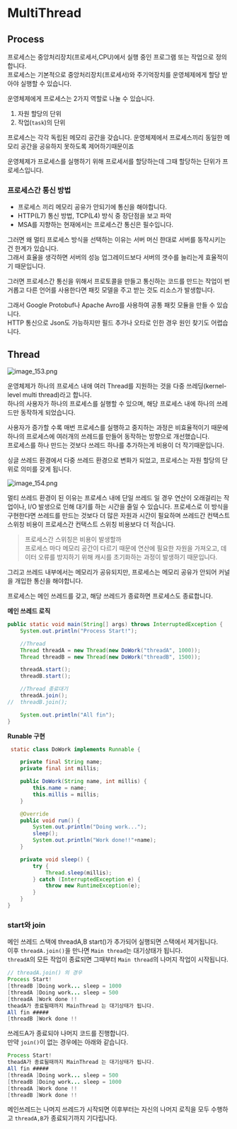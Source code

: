 # MultiThread

## Process
프로세스는 중앙처리장치(프로세서,CPU)에서 실행 중인 프로그램 또는 작업으로 정의합니다.  
프로세스는 기본적으로 중앙처리장치(프로세서)와 주기억장치를 운영체제에게 할당 받아야 실행할 수 있습니다.  

운영체제에게 프로세스는 2가지 역할로 나눌 수 있습니다.
1. 자원 할당의 단위
2. 작업(`task`)의 단위  
  
프로세스는 각각 독립된 메모리 공간을 갖습니다. 운영체제에서 프로세스끼리 동일한 메모리 공간을 공유하지 못하도록 제어하기때문이죠  
  
운영체제가 프로세스를 실행하기 위해 프로세서를 할당하는데 그때 할당하는 단위가 프로세스입니다.  

### 프로세스간 통신 방법
+ 프로세스 끼리 메모리 공유가 안되기에 통신을 해야합니다.  
+ HTTP(L7) 통신 방법, TCP(L4) 방식 중 장단점을 보고 파악
+ MSA를 지향하는 현재에서는 프로세스간 통신은 필수입니다.  
  
그러면 왜 멀티 프로세스 방식을 선택하는 이유는 서버 머신 한대로 서버를 동작시키는건 한계가 있습니다.  
그래서 효율을 생각하면 서버의 성능 업그레이드보다 서버의 갯수를 늘리는게 효율적이기 때문입니다.  
  
그러면 프로세스간 통신을 위해서 프로토콜을 만들고 통신하는 코드를 만드는 작업이 번거롭고 
다른 언어를 사용한다면 패킷 모델을 주고 받는 것도 리소스가 발생합니다.  
  
그래서 Google Protobuf나 Apache Avro를 사용하여 공통 패킷 모듈을 만들 수 있습니다.  
HTTP 통신으로 Json도 가능하지만 필드 추가나 오타로 인한 경우 원인 찾기도 어렵습니다.  

## Thread  
![image_153.png](image_153.png)  
  
운영체제가 하나의 프로세스 내애 여러 Thread를 지원하는 것을 다중 쓰레딩(kernel-level multi thread)라고 합니다.  
하나의 사용자가 하나의 프로세스를 실행할 수 있으며, 해당 프로세스 내에 하나의 쓰레드만 동작하게 되었습니다.  
  
사용자가 증가할 수록 매번 프로세스를 실행하고 중지하는 과정은 비효율적이기 때문에 하나의 프로세스에 여러개의 쓰레드를 만들어 동작하는 방향으로 개선했습니다.  
프로세스를 하나 만드는 것보다 쓰레드 하나를 추가하는게 비용이 더 작기때문입니다.  
  
싱글 쓰레드 환경에서 다중 쓰레드 환경으로 변화가 되었고, 프로세스는 자원 할당의 단위로 의미를 갖게 됩니다.  
  
![image_154.png](image_154.png)  
  
멀티 쓰레드 환경이 된 이유는 프로세스 내에 단일 쓰레드 일 경우 연산이 오래걸리는 작업이나, I/O 발생으로 인해
대기를 하는 시간을 줄일 수 있습니다. 프로세스로 이 방식을 구현한다면 쓰레드를 만드는 것보다 더 많은 자원과 시간이 필요하며 
쓰레드간 컨택스트 스위칭 비용이 프로세스간 컨택스트 스위칭 비용보다 더 적습니다.   
  
> 프로세스간 스위칭은 비용이 발생할까  
> 프로세스 마다 메모리 공간이 다르기 때문에 연산에 필요한 자원을 가져오고, 데이터 오류를 방지하기 위해 
> 캐시를 초기화하는 과정이 발생하기 때문입니다.
 
그리고 쓰레드 내부에서는 메모리가 공유되지만, 프로세스는 메모리 공유가 안되어 커널을 개입한 통신을 해야합니다.  
  
프로세스는 메인 쓰레드를 갖고, 해당 쓰레드가 종료하면 프로세스도 종료합니다.   

**메인 쓰레드 로직**
```Java
public static void main(String[] args) throws InterruptedException {
    System.out.println("Process Start!");

    //Thread
    Thread threadA = new Thread(new DoWork("threadA", 1000));
    Thread threadB = new Thread(new DoWork("threadB", 1500));

    threadA.start();
    threadB.start();

    //Thread 종료대기
    threadA.join();
//  threadB.join();

    System.out.println("All fin");
}
```  
**Runable 구현**
```Java
 static class DoWork implements Runnable {

    private final String name;
    private final int millis;

    public DoWork(String name, int millis) {
        this.name = name;
        this.millis = millis;
    }

    @Override
    public void run() {
        System.out.println("Doing work...");
        sleep();
        System.out.println("Work done!!"+name);
    }

    private void sleep() {
        try {
            Thread.sleep(millis);
        } catch (InterruptedException e) {
            throw new RuntimeException(e);
        }
    }
}
```  
  
### start와 join  
메인 쓰레드 스택에 threadA,B start()가 추가되어 실행되면 스택에서 제거됩니다.  
이후 `threadA.join()`을 만나면 `Main thread`는 대기상태가 됩니다.  
`threadA`의 모든 작업이 종료되면 그때부터 `Main thread`의 나머지 작업이 시작됩니다.  
  
```Java
// threadA.join() 의 경우
Process Start!
[threadB ]Doing work... sleep = 1000
[threadA ]Doing work... sleep = 500
[threadA ]Work done !!
theadA가 종료될때까지 MainThread 는 대기상태가 됩니다.
All fin #####
[threadB ]Work done !!
```  
쓰레드A가 종료되야 나머지 코드를 진행합니다.  
만약 `join()`이 없는 경우에는 아래와 같습니다.
```Java
Process Start!
theadA가 종료될때까지 MainThread 는 대기상태가 됩니다.
All fin #####
[threadA ]Doing work... sleep = 500
[threadB ]Doing work... sleep = 1000
[threadA ]Work done !!
[threadB ]Work done !!
```  
  
메인쓰레드는 나머지 쓰레드가 시작되면 이후부터는 자신의 나머지 로직을 모두 수행하고 `threadA,B`가 종료되기까지 기다립니다.  